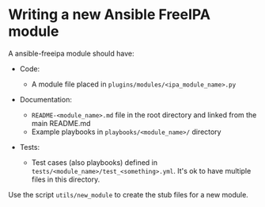 # Writing a new Ansible FreeIPA module

A ansible-freeipa module should have:

* Code:
  * A module file placed in `plugins/modules/<ipa_module_name>.py`

* Documentation:
  * `README-<module_name>.md` file in the root directory and linked from the main README.md
  * Example playbooks in `playbooks/<module_name>/` directory

* Tests:
  * Test cases (also playbooks) defined in `tests/<module_name>/test_<something>.yml`. It's ok to have multiple files in this directory.

Use the script `utils/new_module` to create the stub files for a new module.
